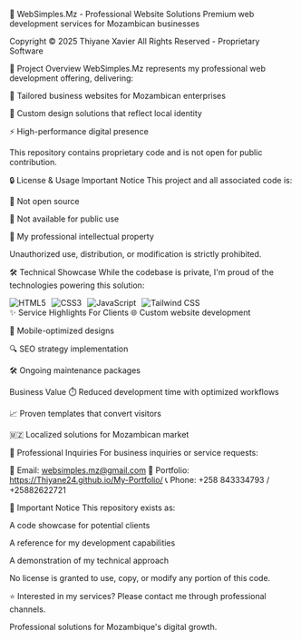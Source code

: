 🚀 WebSimples.Mz - Professional Website Solutions
Premium web development services for Mozambican businesses

Copyright © 2025 Thiyane Xavier
All Rights Reserved - Proprietary Software

🌟 Project Overview
WebSimples.Mz represents my professional web development offering, delivering:

🏢 Tailored business websites for Mozambican enterprises

🎨 Custom design solutions that reflect local identity

⚡ High-performance digital presence

This repository contains proprietary code and is not open for public contribution.

🔒 License & Usage
Important Notice
This project and all associated code is:

📛 Not open source

🛑 Not available for public use

💼 My professional intellectual property

Unauthorized use, distribution, or modification is strictly prohibited.

🛠️ Technical Showcase
While the codebase is private, I'm proud of the technologies powering this solution:

<div style="display: flex; gap: 10px; flex-wrap: wrap;"> <img src="https://img.shields.io/badge/HTML5-E34F26?style=for-the-badge&logo=html5&logoColor=white" alt="HTML5"> <img src="https://img.shields.io/badge/CSS3-1572B6?style=for-the-badge&logo=css3&logoColor=white" alt="CSS3"> <img src="https://img.shields.io/badge/JavaScript-F7DF1E?style=for-the-badge&logo=javascript&logoColor=black" alt="JavaScript"> <img src="https://img.shields.io/badge/Tailwind_CSS-38B2AC?style=for-the-badge&logo=tailwind-css&logoColor=white" alt="Tailwind CSS"> </div>
✨ Service Highlights
For Clients
🌐 Custom website development

📱 Mobile-optimized designs

🔍 SEO strategy implementation

🛠️ Ongoing maintenance packages

Business Value
⏱️ Reduced development time with optimized workflows

📈 Proven templates that convert visitors

🇲🇿 Localized solutions for Mozambican market

💼 Professional Inquiries
For business inquiries or service requests:

📧 Email: websimples.mz@gmail.com
🔗 Portfolio: https://Thiyane24.github.io/My-Portfolio/
📞 Phone: +258 843334793 / +25882622721

📌 Important Notice
This repository exists as:

A code showcase for potential clients

A reference for my development capabilities

A demonstration of my technical approach

No license is granted to use, copy, or modify any portion of this code.

⭐ Interested in my services? Please contact me through professional channels.

Professional solutions for Mozambique's digital growth.
